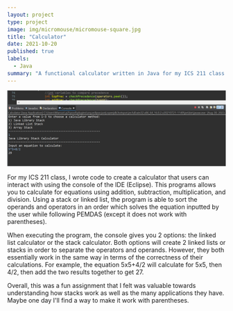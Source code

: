 ```yaml
---
layout: project
type: project
image: img/micromouse/micromouse-square.jpg
title: "Calculator"
date: 2021-10-20
published: true
labels:
  - Java
summary: "A functional calculator written in Java for my ICS 211 class."
---
```


<img class="img-fluid" src="../img/calculatortop.png">

For my ICS 211 class, I wrote code to create a calculator that users can interact with using the console of the IDE (Eclipse). This programs allows you to calculate for equations using addition, subtraction, multiplication, and division. Using a stack or linked list, the program is able to sort the operands and operators in an order which solves the equation inputted by the user while following PEMDAS (except it does not work with parentheses).

When executing the program, the console gives you 2 options: the linked list calculator or the stack calculator. Both options will create 2 linked lists or stacks in order to separate the operators and operands. However, they both essentially work in the same way in terms of the correctness of their calculations. For example, the equation 5x5+4/2 will calculate for 5x5, then 4/2, then add the two results together to get 27.

Overall, this was a fun assignment that I felt was valuable towards understanding how stacks work as well as the many applications they have. Maybe one day I'll find a way to make it work with parentheses. 
